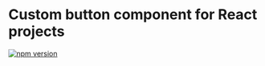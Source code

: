 # Custom button component for React projects

[![npm version](https://img.shields.io/npm/v/@arazaki/custom-button.svg)](https://www.npmjs.com/package/@arazaki/custom-button)